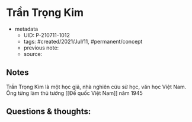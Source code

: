 # Trần Trọng Kim

- metadata
	- UID: P-210711-1012
	- tags: #created/2021/Jul/11, #permanent/concept 
	- previous note: 
	- source: 

## Notes
Trần Trọng Kim là một học giả, nhà nghiên cứu sử học, văn học Việt Nam. Ông từng làm thủ tướng [[Đế quốc Việt Nam]] năm 1945

## Questions & thoughts:

